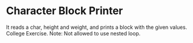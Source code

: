 # Character Block Printer
It reads a char, height and weight, and prints a block with the given values. 
College Exercise.
Note: Not allowed to use nested loop.
